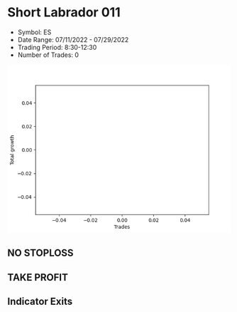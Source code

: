 # Short Labrador 011 
- Symbol: ES
- Date Range: 07/11/2022 - 07/29/2022
- Trading Period: 8:30-12:30
- Number of Trades: 0

![Plot](ShortLabrador011ES.png)
## NO STOPLOSS











## TAKE PROFIT






## Indicator Exits



